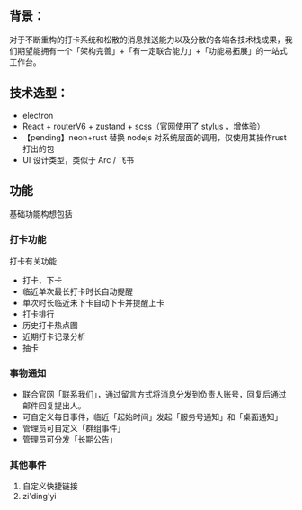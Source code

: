 ## 背景：
对于不断重构的打卡系统和松散的消息推送能力以及分散的各端各技术栈成果，我们期望能拥有一个「架构完善」+「有一定联合能力」+「功能易拓展」的一站式工作台。
## 技术选型：
- electron
- React + routerV6 + zustand + scss（官网使用了 stylus ，增体验）
- 【pending】neon+rust 替换 nodejs 对系统层面的调用，仅使用其操作rust打出的包
- UI 设计类型，类似于 Arc / 飞书
## 功能
基础功能构想包括
### 打卡功能
打卡有关功能
- 打卡、下卡
- 临近单次最长打卡时长自动提醒
- 单次时长临近未下卡自动下卡并提醒上卡
- 打卡排行
- 历史打卡热点图
- 近期打卡记录分析
- 抽卡
### 事物通知
- 联合官网「联系我们」，通过留言方式将消息分发到负责人账号，回复后通过邮件回复提出人。
- 可自定义每日事件，临近「起始时间」发起「服务号通知」和「桌面通知」
- 管理员可自定义「群组事件」
- 管理员可分发「长期公告」
### 其他事件
1. 自定义快捷链接
2. zi'ding'yi
